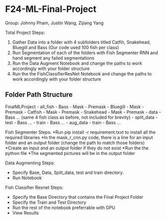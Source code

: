 # F24-ML-Final-Project
Group: Johnny Pham, Justin Wang, Zijiang Yang

Total Project Steps:
1. Gather Data into a folder with 4 subfolders titled Catfih, Snakehead, Bluegill and Bass (Our code used 100 fish per class)
2. Run Segmentation of each of the folders with Fish Segmenter RNN and hand segment any failed segmentations
3. Run the Data Augment Notebook and change the paths to work accordingly with your folder structure
4. Run the the FishClassifierResNet Notebook and change the paths to work accordingly with your folder structure

## Folder Path Structure
FinalMLProject
    - all_fish
        - Bass
            - Mask
            - Premask
        - Bluegill
            - Mask
            - Premask
        - Catfish
            - Mask
            - Premask
        - Snakehead
            - Mask
            - Premask
    - data
        - Bass ... (same 4 fish class as before, not included for brevity)
    - split_data
        - test
            - Bass ...
        - train
            - Bass ...
    - aug_data
        - train
            - Bass ...

Fish Segmenter Steps:
*Run pip install -r requirement.txxt to install all the required libraries
*In the mask_r_cnn.py code, there is a line for an input folder and an output folder (change the path to match those folders)
*Create an input and an output folder if they do not exist
*Run the the python file
*The segmented pictures will be in the output folder

Data Augmenting Steps:
* Specify Base, Data, Split_data, test and train directory.
* Run Notebook

Fish Classifier Resnet Steps:
* Specify the Base Directory that contains the Final Project Folder
* Specify the Train and Test Directory
* Run the rest of the notebook preferrable with GPU
* View Results
